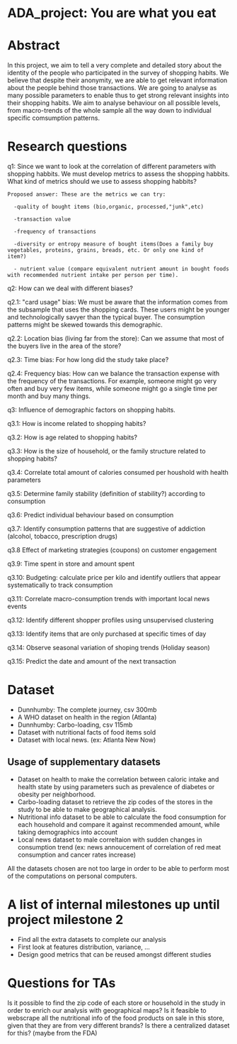 # ADA_project: You are what you eat

# Abstract

In this project, we aim to tell a very complete and detailed story about the identity of the people who participated in the survey of shopping habits. We believe that despite their anonymity, we are able to get relevant information about the people behind those transactions. We are going to analyse as many possible parameters to enable thus to get strong relevant insights into their shopping habits. We aim to analyse behaviour on all possible levels, from macro-trends of the whole sample all the way down to individual specific comsumption patterns.

# Research questions
q1: Since we want to look at the correlation of different parameters with shopping habbits. We must develop metrics to assess the shopping    habbits. What kind of metrics should we use to assess shopping habbits?  
    
    Proposed answer: These are the metrics we can try:
    
      -quality of bought items (bio,organic, processed,"junk",etc)
      
      -transaction value
      
      -frequency of transactions
      
      -diversity or entropy measure of bought items(Does a family buy vegetables, proteins, grains, breads, etc. Or only one kind of            item?)
      
      - nutrient value (compare equivalent nutrient amount in bought foods with recommended nutrient intake per person per time).

q2: How can we deal with different biases?

  q2.1: "card usage" bias: We must be aware that the information comes from the subsample that uses the shopping cards. These users       might be     younger and technologically savyer than the typical buyer. The consumption patterns might be skewed towards this           demographic.  
  
  q2.2: Location bias (living far from the store): Can we assume that most of the buyers live in the area of the store? 
  
  q2.3: Time bias: For how long did the study take place? 
  
  q2.4: Frequency bias: How can we balance the transaction expense with the frequency of the transactions. For example, someone might go   very often and buy very few items, while someone might go a single time per month and buy many things. 

q3: Influence of demographic factors on shopping habits. 
  
  q3.1: How is income related to shopping habits? 
  
  q3.2: How is age related to shopping habits?
  
  q3.3: How is the size of household, or the family structure related to shopping habits?
  
  q3.4: Correlate total amount of calories consumed per houshold with health parameters
  
  q3.5: Determine family stability (definition of stability?) according to consumption
  
  q3.6: Predict individual behaviour based on consumption
  
  q3.7: Identify consumption patterns that are suggestive of addiction (alcohol, tobacco, prescription drugs)
  
  q3.8 Effect of marketing strategies (coupons) on customer engagement
  
  q3.9: Time spent in store and amount spent
  
  q3.10: Budgeting: calculate price per kilo and identify outliers that appear systematically to track consumption 
  
  q3.11: Correlate macro-consumption trends with important local news events
  
  q3.12: Identify different shopper profiles using unsupervised clustering
  
  q3.13: Identify items that are only purchased at specific times of day
  
  q3.14: Observe seasonal variation of shoping trends (Holiday season)
  
  q3.15: Predict the date and amount of the next transaction

# Dataset
- Dunnhumby: The complete journey, csv 300mb
- A WHO dataset on health in the region (Atlanta)
- Dunnhumby: Carbo-loading, csv 115mb
- Dataset with nutritional facts of food items sold
- Dataset with local news. (ex: Atlanta New Now)

## Usage of supplementary datasets
- Dataset on health to make the correlation between caloric intake and health state by using parameters such as prevalence of diabetes or obesity per neighborhood.
- Carbo-loading dataset to retrieve the zip codes of the stores in the study to be able to make geographical analysis.
- Nutritional info dataset to be able to calculate the food consumption for each household and compare it against recommended amount, while taking demographics into account
- Local news dataset to male correltaion with sudden changes in consumption trend (ex: news annoucement of correlation of red meat consumption and cancer rates increase)

All the datasets chosen are not too large in order to be able to perform most of the computations on personal computers.

# A list of internal milestones up until project milestone 2
- Find all the extra datasets to complete our analysis
- First look at features distribution, variance, ...
- Design good metrics that can be reused amongst different studies

# Questions for TAs
Is it possible to find the zip code of each store or household in the study in order to enrich our analysis with geographical maps?
Is it feasible to webscrape all the nutritional info of the food products on sale in this store, given that they are from very different brands? Is there a centralized dataset for this? (maybe from the FDA)



